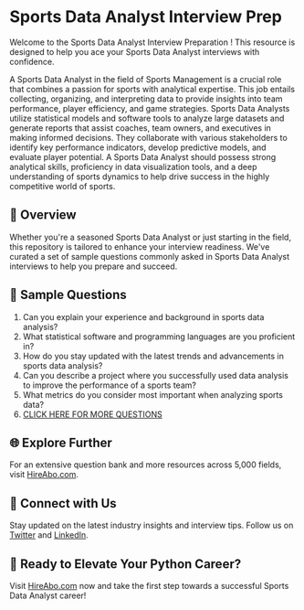 # Sports Data Analyst Interview Prep

Welcome to the Sports Data Analyst Interview Preparation ! This resource is designed to help you ace your Sports Data Analyst interviews with confidence.

A Sports Data Analyst in the field of Sports Management is a crucial role that combines a passion for sports with analytical expertise. This job entails collecting, organizing, and interpreting data to provide insights into team performance, player efficiency, and game strategies. Sports Data Analysts utilize statistical models and software tools to analyze large datasets and generate reports that assist coaches, team owners, and executives in making informed decisions. They collaborate with various stakeholders to identify key performance indicators, develop predictive models, and evaluate player potential. A Sports Data Analyst should possess strong analytical skills, proficiency in data visualization tools, and a deep understanding of sports dynamics to help drive success in the highly competitive world of sports.

## 🚀 Overview

Whether you're a seasoned Sports Data Analyst or just starting in the field, this repository is tailored to enhance your interview readiness. We've curated a set of sample questions commonly asked in Sports Data Analyst interviews to help you prepare and succeed.

## 📝 Sample Questions

1. Can you explain your experience and background in sports data analysis?
2. What statistical software and programming languages are you proficient in?
3. How do you stay updated with the latest trends and advancements in sports data analysis?
4. Can you describe a project where you successfully used data analysis to improve the performance of a sports team?
5. What metrics do you consider most important when analyzing sports data?
6. [CLICK HERE FOR MORE QUESTIONS](https://hireabo.com/job/15_2_33/Sports%20Data%20Analyst)

## 🌐 Explore Further

For an extensive question bank and more resources across 5,000 fields, visit [HireAbo.com](https://www.hireabo.com).

## 📱 Connect with Us

Stay updated on the latest industry insights and interview tips. Follow us on [Twitter](https://twitter.com/hireabo) and [LinkedIn](https://www.linkedin.com/in/hire-abo-3609972a8/).

## 🚀 Ready to Elevate Your Python Career?

Visit [HireAbo.com](https://www.hireabo.com) now and take the first step towards a successful Sports Data Analyst career!